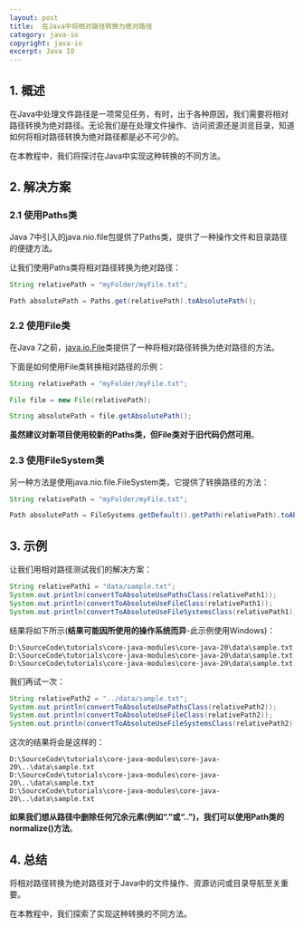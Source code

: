 ```yaml
---
layout: post
title:  在Java中将相对路径转换为绝对路径
category: java-io
copyright: java-io
excerpt: Java IO
---
```


## 1. 概述

在Java中处理文件路径是一项常见任务，有时，出于各种原因，我们需要将相对路径转换为绝对路径。无论我们是在处理文件操作、访问资源还是浏览目录，知道如何将相对路径转换为绝对路径都是必不可少的。

在本教程中，我们将探讨在Java中实现这种转换的不同方法。

## 2. 解决方案

### 2.1 使用Paths类

Java 7中引入的java.nio.file包提供了Paths类，提供了一种操作文件和目录路径的便捷方法。

让我们使用Paths类将相对路径转换为绝对路径：

```java
String relativePath = "myFolder/myFile.txt";

Path absolutePath = Paths.get(relativePath).toAbsolutePath();
```

### 2.2 使用File类

在Java 7之前，[java.io.File](https://www.baeldung.com/java-io-file)类提供了一种将相对路径转换为绝对路径的方法。

下面是如何使用File类转换相对路径的示例：

```java
String relativePath = "myFolder/myFile.txt";

File file = new File(relativePath);

String absolutePath = file.getAbsolutePath();
```

**虽然建议对新项目使用较新的Paths类，但File类对于旧代码仍然可用**。

### 2.3 使用FileSystem类

另一种方法是使用java.nio.file.FileSystem类，它提供了转换路径的方法：

```java
String relativePath = "myFolder/myFile.txt";

Path absolutePath = FileSystems.getDefault().getPath(relativePath).toAbsolutePath();
```

## 3. 示例

让我们用相对路径测试我们的解决方案：

```java
String relativePath1 = "data/sample.txt";
System.out.println(convertToAbsoluteUsePathsClass(relativePath1));
System.out.println(convertToAbsoluteUseFileClass(relativePath1));
System.out.println(convertToAbsoluteUseFileSystemsClass(relativePath1));
```

结果将如下所示(**结果可能因所使用的操作系统而异**-此示例使用Windows)：

```text
D:\SourceCode\tutorials\core-java-modules\core-java-20\data\sample.txt
D:\SourceCode\tutorials\core-java-modules\core-java-20\data\sample.txt
D:\SourceCode\tutorials\core-java-modules\core-java-20\data\sample.txt
```

我们再试一次：

```java
String relativePath2 = "../data/sample.txt";
System.out.println(convertToAbsoluteUsePathsClass(relativePath2));
System.out.println(convertToAbsoluteUseFileClass(relativePath2));
System.out.println(convertToAbsoluteUseFileSystemsClass(relativePath2));
```

这次的结果将会是这样的：

```text
D:\SourceCode\tutorials\core-java-modules\core-java-20\..\data\sample.txt
D:\SourceCode\tutorials\core-java-modules\core-java-20\..\data\sample.txt
D:\SourceCode\tutorials\core-java-modules\core-java-20\..\data\sample.txt
```

**如果我们想从路径中删除任何冗余元素(例如“.”或“..”)，我们可以使用Path类的normalize()方法**。

## 4. 总结

将相对路径转换为绝对路径对于Java中的文件操作、资源访问或目录导航至关重要。

在本教程中，我们探索了实现这种转换的不同方法。